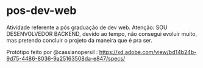 # pos-dev-web
Atividade referente a pós graduação de dev web.
Atenção: SOU DESENVOLVEDOR BACKEND, devido ao tempo, não consegui evoluir muito, mas pretendo concluir o projeto da maneira que é pra ser.

Protótipo feito por @cassianopersil :
https://xd.adobe.com/view/bd14b24b-9d75-4486-8036-9a25163508da-e847/specs/
